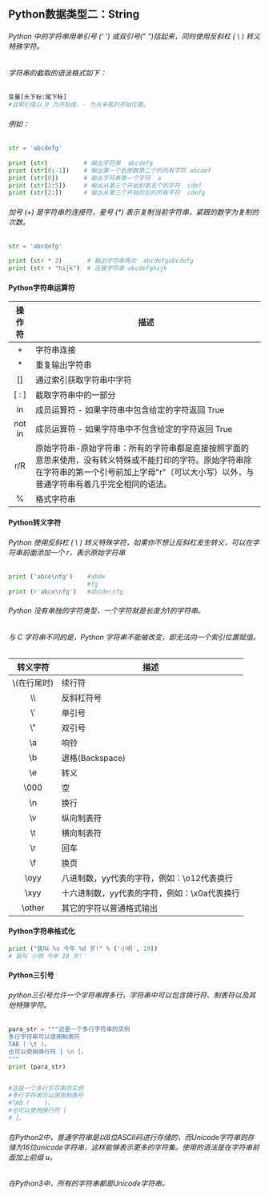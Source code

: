 ## Python数据类型二：String

###### Python 中的字符串用单引号 (' ') 或双引号(" ")括起来，同时使用反斜杠 ( \ ) 转义特殊字符。 
###### 字符串的截取的语法格式如下：
```python
变量[头下标:尾下标]
#且索引值以 0 为开始值，- 为从末尾的开始位置。
```
###### 例如：
```python
str = 'abcdefg'
 
print (str)          # 输出字符串  abcdefg
print (str[0:-1])    # 输出第一个到倒数第二个的所有字符 abcdef
print (str[0])       # 输出字符串第一个字符  a
print (str[2:5])     # 输出从第三个开始到第五个的字符  cdef
print (str[2:])      # 输出从第三个开始的后的所有字符  cdefg
```

###### 加号 (+) 是字符串的连接符，星号 (*) 表示复制当前字符串，紧跟的数字为复制的次数。
```python
str = 'abcdefg'

print (str * 2)       # 输出字符串两次  abcdefgabcdefg
print (str + "hijk")  # 连接字符串 abcdefghijk
```



#### Python字符串运算符

|  操作符   | 描述                                       |
| :----: | ---------------------------------------- |
|   +    | 字符串连接                                    |
|   *    | 重复输出字符串                                  |
|   []   | 通过索引获取字符串中字符                             |
| [ : ]  | 截取字符串中的一部分                               |
|   in   | 成员运算符 - 如果字符串中包含给定的字符返回 True             |
| not in | 成员运算符 - 如果字符串中不包含给定的字符返回 True            |
|  r/R   | 原始字符串-原始字符串：所有的字符串都是直接按照字面的意思来使用，没有转义特殊或不能打印的字符。原始字符串除在字符串的第一个引号前加上字母"r"（可以大小写）以外，与普通字符串有着几乎完全相同的语法。 |
|   %    | 格式字符串                                    |



#### Python转义字符
###### Python 使用反斜杠 ( \ ) 转义特殊字符，如果你不想让反斜杠发生转义，可以在字符串前面添加一个 r，表示原始字符串
```python
print ('abce\nfg')    #abde
                      #fg
print (r'abce\nfg')   #abcde\nfg
```
###### Python 没有单独的字符类型，一个字符就是长度为1的字符串。
###### 与 C 字符串不同的是，Python 字符串不能被改变，即无法向一个索引位置赋值。

|   转义字符   | 描述                        |
| :------: | ------------------------- |
| \\(在行尾时) | 续行符                       |
|   \\\    | 反斜杠符号                     |
|   \\'    | 单引号                       |
|   \\"    | 双引号                       |
|   \\a    | 响铃                        |
|   \\b    | 退格(Backspace)             |
|   \\e    | 转义                        |
|  \\000   | 空                         |
|   \\n    | 换行                        |
|   \\v    | 纵向制表符                     |
|   \\t    | 横向制表符                     |
|   \\r    | 回车                        |
|   \\f    | 换页                        |
|  \\oyy   | 八进制数，yy代表的字符，例如：\o12代表换行  |
|  \\xyy   | 十六进制数，yy代表的字符，例如：\x0a代表换行 |
| \\other  | 其它的字符以普通格式输出              |



#### Python字符串格式化

```python
print ("我叫 %s 今年 %d 岁!" % ('小明', 10))
# 我叫 小明 今年 10 岁!
```



#### Python三引号

###### python三引号允许一个字符串跨多行，字符串中可以包含换行符、制表符以及其他特殊字符。
```python
para_str = """这是一个多行字符串的实例
多行字符串可以使用制表符
TAB ( \t )。
也可以使用换行符 [ \n ]。
"""
print (para_str)


#这是一个多行字符串的实例
#多行字符串可以使用制表符
#TAB (    )。
#也可以使用换行符 [ 
# ]。

```

###### 在Python2中，普通字符串是以8位ASCII码进行存储的，而Unicode字符串则存储为16位unicode字符串，这样能够表示更多的字符集。使用的语法是在字符串前面加上前缀 u。
###### 在Python3中，所有的字符串都是Unicode字符串。